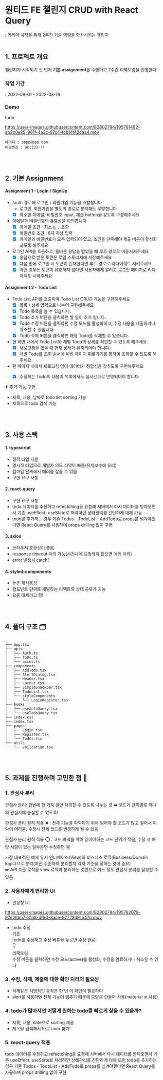# 원티드 FE 챌린지 CRUD with React Query
: 커리어 시작을 위해 2주간 기술 역량을 향상시키는 챌린지
<br><br>

## 1. 프로젝트 개요
챌린지가 시작되기 전 먼저 **기본 assignment**를 수행하고 2주간 리팩토링을 진행한다

### 작업 기간
: 2022-08-01 - 2022-08-19

 
### Demo
todo

https://user-images.githubusercontent.com/82802784/195761482-ab2c0e25-961f-4a3c-97c4-fcb14f42caa4.mov


```
아이디 : pppp@ppp.com
비밀번호 : abc123!!!
```

<br><br>

## 2. 기본 Assignment
#### Assignment 1 - Login / SignUp
- /auth 경로에 로그인 / 회원가입 기능을 개발합니다
  - 로그인, 회원가입을 별도의 경로로 분리해도 무방합니다
  - [x] 최소한 이메일, 비밀번호 input, 제출 button을 갖도록 구성해주세요
- 이메일과 비밀번호의 유효성을 확인합니다
  - [x] 이메일 조건 : 최소 `@`, `.` 포함
  - [x] 비밀번호 조건 : 8자 이상 입력
  - [x] 이메일과 비밀번호가 모두 입력되어 있고, 조건을 만족해야 제출 버튼이 활성화 되도록 해주세요
- 로그인 API를 호출하고, 올바른 응답을 받았을 때 루트 경로로 이동시켜주세요
  - [x] 응답으로 받은 토큰은 로컬 스토리지에 저장해주세요
  - [x] 다음 번에 로그인 시 토큰이 존재한다면 루트 경로로 리다이렉트 시켜주세요
  - [x] 어떤 경우든 토큰이 유효하지 않다면 사용자에게 알리고 로그인 페이지로 리다이렉트 시켜주세요
 
 #### Assignment 2 - Todo List
- Todo List API를 호출하여 Todo List CRUD 기능을 구현해주세요
  - [x] 목록 / 상세 영역으로 나누어 구현해주세요
  - [x] Todo 목록을 볼 수 있습니다.
  - [x] Todo 추가 버튼을 클릭하면 할 일이 추가 됩니다.
  - [x] Todo 수정 버튼을 클릭하면 수정 모드를 활성화하고, 수정 내용을 제출하거나 취소할 수 있습니다.
  - [x] Todo 삭제 버튼을 클릭하면 해당 Todo를 삭제할 수 있습니다.
- 한 화면 내에서 Todo List와 개별 Todo의 상세를 확인할 수 있도록 해주세요.
  - [x] 새로고침을 했을 때 현재 상태가 유지되어야 합니다.
  - [x] 개별 Todo를 조회 순서에 따라 페이지 뒤로가기를 통하여 조회할 수 있도록 해주세요.
- 한 페이지 내에서 새로고침 없이 데이터가 정합성을 갖추도록 구현해주세요
  - [x] 수정되는 Todo의 내용이 목록에서도 실시간으로 반영되어야 합니다


➕ 추가 기능 구현
- 제목, 내용, 날짜로 todo list sorting 기능
- 제목으로 todo 검색 기능

<br><br>

## 3. 사용 스택
#### 1. typescript
- 정적 타입 지원
- 명시적 타입으로 개발자 의도 파악이 빠름(유지보수에 유리)
- 컴파일 단계에서 에러를 잡을 수 있음
- 구현 요구 사항

#### 2. react-query
- 구현 요구 사항
- todo 데이터를 수정하고 refectching을 요청해 서버에서 다시 데이터를 받아오면서 기존 useEffect, useState로 처리하던 상태관리를 간단하게 대체 가능
- todo를 추가하는 경우 기존 Todos - TodoList - AddTodo로 props를 넘겨야했다면 React Query를 사용하며 props drilling 없이 구현 

#### 3. axios
- 브라우저 호환성이 좋음
- response timeout 처리 가능(시간내에 요청되지 않으면 에러 처리)
- error 발생시 catch!


#### 4. styled-components
- 높은 재사용성
- 컴포넌트 단위로 개발하는 리액트와 상태 공유가 가능
- 요즘 대세라고 함!


<br><br>

## 4. 폴더 구조 🗂 
```
.
├── App.tsx
├── apis
│   ├── Auth.ts
│   ├── ToDo.ts
│   └── axios.ts
├── components
│   ├── AddTodo.tsx
│   ├── AlertDialog.tsx
│   ├── Header.tsx
│   ├── Layout.tsx
│   ├── SimpleSnackbar.tsx
│   ├── TodoList.tsx
│   └── styleComponents
│       └── LoginRegister.tsx
├── hooks
│   ├── useAuthQuery.tsx
│   └── useTodoQuery.tsx
├── index.css
├── index.tsx
├── pages
│   ├── Login.tsx
│   ├── Register.tsx
│   └── Todos.tsx
└── utils
    └── vaildation.tsx
```

<br><br>

## 5. 과제를 진행하며 고민한 점 🤔
### 1. 관심사 분리 
관심사 분리: 한번에 한 가지 일만 처리할 수 있도록 나누는 것 ➡️ 코드가 단위별로 하나의 관심사에 충실할 수 있도록!


관심사 분리 원칙 적용 ❌
: 전체 기능을 파악하기 위해 읽어야 할 코드가 많고 길어서 파악이 어려움, 수정시 전체 코드를 변경하게 될 수 있음

관심사 분리 원칙 적용 ⭕️
: 코드 파악을 위해 읽어야하는 코드 단위가 작음, 수정 시 해당 사항이 있는 일부분먼 수정하면 됨


가장 대표적인 예제
유저 인터페이스(View)와 비즈니스 로직(Business/Domain logic)으로 분리(어떤 수준까지 분리할지 각자 기준을 정하는 것이 중요) <br>
➡️ API 호출 로직을 view 로직과 분리하는 것만으로 어느 정도 관심사 분리를 달성할 수 있음

### 2. 사용자에게 편리한 UI
- 반응형 UI

https://user-images.githubusercontent.com/82802784/195762078-97d26b57-31a8-4f80-8ace-97773d91b47b.mov

- todo 수정 <br>
기존 <br>
todo를 수정하고 수정 버튼을 누르면 수정 완료 <br>
👇 <br>
리팩토링 <br>
수정 버튼을 클릭하면 수정 모드(active)를 활성화, 수정을 완료하거나 취소할 수 있다

### 3. 수정, 삭제, 제출에 대한 확인 처리의 필요성
- 삭제같은 치명적인 동작은 한 번 더 확인이 필요하다
- alert를 사용하면 전체 기능이 멈추기 떄문에 모달로 만들어 사용(material ui 사용)


### 4. todo가 많아지면 어떻게 원하는 todo를 빠르게 찾을 수 있을까?
- 제목, 내용, date으로 sorting 제공
- 제목을 검색해서 바로 todo 찾기!

### 5. react-query 적용
todo 데이터를 수정하고 refectching을 요청해 서버에서 다시 데이터를 받아오면서 기존 useEffect, useState로 처리하던 상태관리를 간단하게 대체 
또한 todo를 추가하는 경우 기존 Todos - TodoList - AddTodo로 props를 넘겨야했다면 React Query를 사용하며 props drilling 없이 구현 





